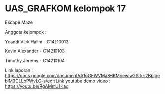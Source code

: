 # UAS_GRAFKOM kelompok 17

Escape Maze

Anggota kelompok :

Yuandi Vick Halim - C14210013

Kevin Alexander - C14210103

Timothy Jeremy - C14210104


Link laporan : https://docs.google.com/document/d/1oGFWVMa8HKMoewlw2Srkri2BplgeblM3CLLbPWvLC-s/edit
Link youtube demo video : https://youtu.be/RgAMmU1-Iag

